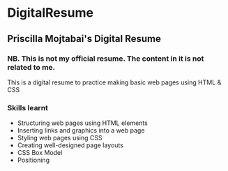 <h1>DigitalResume</h1>

<h2>Priscilla Mojtabai's Digital Resume</h2>

<h3>NB. This is not my official resume. The content in it is not related to me.</h3>
 <p>This is a digital resume to practice making basic web pages using HTML & CSS</p>

<h3>Skills learnt</h3>
<ul>
  <li>Structuring web pages using HTML elements</li>
  <li>Inserting links and graphics into a web page</li>
  <li>Styling web pages using CSS</li>
  <li>Creating well-designed page layouts</li>
  <li>CSS Box Model</li>
  <li>Positioning</li>
</ul>
